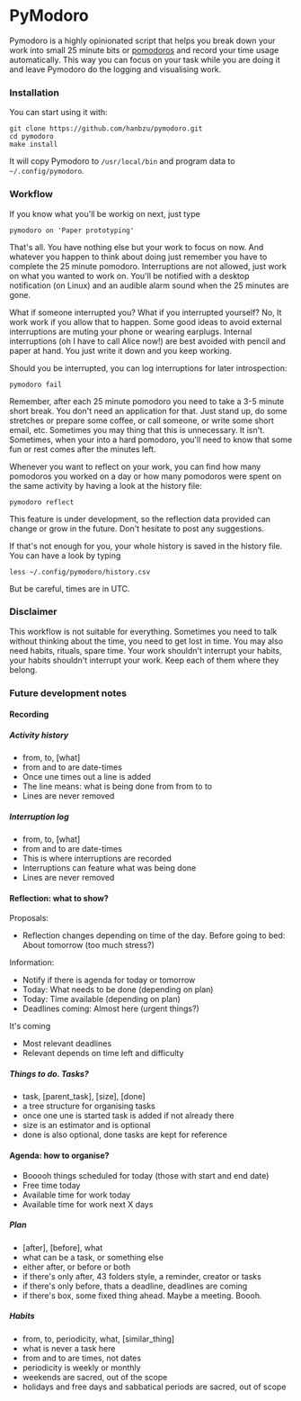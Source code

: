 PyModoro
========

Pymodoro is a highly opinionated script that helps you break down your work into small 25 minute bits or [pomodoros](http://pomodorotechnique.com/) and record your time usage automatically. This way you can focus on your task while you are doing it and leave Pymodoro do the logging and visualising work.


### Installation

You can start using it with:

    git clone https://github.com/hanbzu/pymodoro.git
    cd pymodoro
    make install

It will copy Pymodoro to `/usr/local/bin` and program data to `~/.config/pymodoro`. 


### Workflow

If you know what you'll be workig on next, just type

    pymodoro on 'Paper prototyping'

That's all. You have nothing else but your work to focus on now. And whatever you happen to think about doing just remember you have to complete the 25 minute pomodoro. Interruptions are not allowed, just work on what you wanted to work on. You'll be notified with a desktop notification (on Linux) and an audible alarm sound when the 25 minutes are gone.

What if someone interrupted you? What if you interrupted yourself? No, It work work if you allow that to happen. Some good ideas to avoid external interruptions are muting your phone or wearing earplugs. Internal interruptions (oh I have to call Alice now!) are best avoided with pencil and paper at hand. You just write it down and you keep working.

Should you be interrupted, you can log interruptions for later introspection:

    pymodoro fail

Remember, after each 25 minute pomodoro you need to take a 3-5 minute short break. You don't need an application for that. Just stand up, do some stretches or prepare some coffee, or call someone, or write some short email, etc. Sometimes you may thing that this is unnecessary. It isn't. Sometimes, when your into a hard pomodoro, you'll need to know that some fun or rest comes after the minutes left.

Whenever you want to reflect on your work, you can find how many pomodoros you worked on a day or how many pomodoros were spent on the same activity by having a look at the history file:

    pymodoro reflect

This feature is under development, so the reflection data provided can change or grow in the future. Don't hesitate to post any suggestions.

If that's not enough for you, your whole history is saved in the history file. You can have a look by typing

    less ~/.config/pymodoro/history.csv

But be careful, times are in UTC.

### Disclaimer

This workflow is not suitable for everything. Sometimes you need to talk without thinking about the time, you need to get lost in time. You may also need habits, rituals, spare time. Your work shouldn't interrupt your habits, your habits shouldn't interrupt your work. Keep each of them where they belong.


### Future development notes

#### Recording

##### Activity history

* from, to, [what]
* from and to are date-times
* Once une times out a line is added
* The line means: what is being done from from to to
* Lines are never removed

##### Interruption log

* from, to, [what]
* from and to are date-times
* This is where interruptions are recorded
* Interruptions can feature what was being done
* Lines are never removed


#### Reflection: what to show?

Proposals:
* Reflection changes depending on time of the day. Before going to bed: About tomorrow (too much stress?)

Information:
* Notify if there is agenda for today or tomorrow
* Today: What needs to be done (depending on plan)
* Today: Time available (depending on plan)
* Deadlines coming: Almost here (urgent things?)

It's coming
* Most relevant deadlines
* Relevant depends on time left and difficulty

##### Things to do. Tasks?

* task, [parent_task], [size], [done]
* a tree structure for organising tasks
* once one une is started task is added if not already there
* size is an estimator and is optional
* done is also optional, done tasks are kept for reference


#### Agenda: how to organise?

* Booooh things scheduled for today (those with start and end date)
* Free time today
* Available time for work today
* Available time for work next X days

##### Plan

* [after], [before], what
* what can be a task, or something else
* either after, or before or both
* if there's only after, 43 folders style, a reminder, creator or tasks
* if there's only before, thats a deadline, deadlines are coming
* if there's box, some fixed thing ahead. Maybe a meeting. Boooh.

##### Habits

* from, to, periodicity, what, [similar_thing]
* what is never a task here
* from and to are times, not dates
* periodicity is weekly or monthly
* weekends are sacred, out of the scope
* holidays and free days and sabbatical periods are sacred, out of scope
